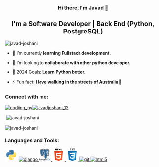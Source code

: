 <h3 align="center">Hi there, I'm Javad 👋</h3>
<h2 align="center">I'm a Software Developer | Back End (Python, PostgreSQL)</h2>

<p align="left"> <img src="https://komarev.com/ghpvc/?username=javad-joshani&label=Profile%20views&color=0e75b6&style=flat" alt="javad-joshani" /> </p>

- 🌱 I’m currently **learning Fullstack development.**

- 👯 I’m looking to **collaborate with other python developer.**

- 🥅 2024 Goals: **Learn Python better.**

-  ⚡ Fun fact: **I love walking in the streets of Australia 🦘**


<h3 align="left">Connect with me:</h3>
<p align="left">
<a href="https://t.me/codiing_py" target="blank"><img align="center" src="https://logos-world.net/wp-content/uploads/2021/03/Telegram-Logo.png" alt="codiing_py" height="30" width="60" /></a><a href="https://instagram.com/javadjoshani_12" target="blank"><img align="center" src="https://raw.githubusercontent.com/rahuldkjain/github-profile-readme-generator/master/src/images/icons/Social/instagram.svg" alt="javadjoshani_12" height="30" width="40" /></a>
</p>

<p>&nbsp;<img align="center" src="https://github-readme-stats.vercel.app/api?username=javad-joshani&show_icons=true&locale=en" alt="javad-joshani" /></p>

<p><img align="center" src="https://github-readme-stats.vercel.app/api/top-langs?username=javad-joshani&show_icons=true&locale=en&layout=compact" alt="javad-joshani" /></p>


<h3 align="left">Languages and Tools:</h3>

<p align="left"><img src="https://raw.githubusercontent.com/devicons/devicon/master/icons/python/python-original.svg" alt="python" width="40" height="40"/> </a> <a href="https://www.djangoproject.com/" target="_blank" rel="noreferrer"> <img src="https://user-images.githubusercontent.com/31166420/149895518-bbefd269-e53f-4afd-b377-499d9aa6fd36.png" alt="django" width="60" height="40"/> </a>  <a href="https://www.postgresql.org" target="_blank" rel="noreferrer"> <img src="https://raw.githubusercontent.com/devicons/devicon/master/icons/postgresql/postgresql-original-wordmark.svg" alt="postgresql" width="40" height="40"/> </a> <a href="https://www.w3.org/html/" target="_blank" rel="noreferrer"> <img src="https://raw.githubusercontent.com/devicons/devicon/master/icons/html5/html5-original-wordmark.svg" alt="html5" width="40" height="40"/> </a> <a href="https://www.w3schools.com/css/" target="_blank" rel="noreferrer"> <img src="https://raw.githubusercontent.com/devicons/devicon/master/icons/css3/css3-original-wordmark.svg" alt="css3" width="40" height="40"/> </a> <a href="https://git-scm.com/" target="_blank" rel="noreferrer"> <img src="https://www.vectorlogo.zone/logos/git-scm/git-scm-icon.svg" alt="git" width="40" height="40"/> </a>    <a href="https://www.python.org" target="_blank" rel="noreferrer"> <a href="https://www.w3.org/html/" target="_blank" rel="noreferrer"> <img src="https://user-images.githubusercontent.com/31166420/149887461-0cba1120-2734-4a09-8b23-cc02ac3e03f8.png" alt="html5" width="40" height="40"/> </a> <p>  
